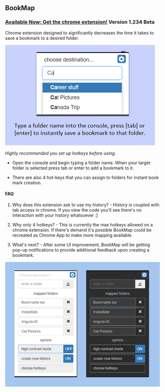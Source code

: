 ## BookMap


### [Available Now: Get the chrome extension!](https://chrome.google.com/webstore/detail/bookmap/gdbkjigmeiednmbhllknejncmoklabne) Version 1.234 Beta


Chrome extension designed to significantly decreases the time it takes to save a bookmark to a desired folder.

![screenshot](demoss1.png)

*Highly recommended you set up hotkeys before using.*

- Open the console and begin typing a folder name. When your target folder is selected press tab or enter to add a bookmark to it.

- There are also 4 hot-keys that you can assign to folders for instant book mark creation.

#### FAQ

1) Why does this extension ask to use my history? - History is coupled with tab access in chrome. If you view the code you'll see there's no interaction with your history whatsoever :]

2) Why only 4 hotkeys? - This is currently the max hotkeys allowed on a chrome extension. If there's demand it's possible BookMap could be recreated as Chrome App to make more mapping available.

3) What's next? - After some UI improvement, BookMap will be getting pop-up notifications to provide additional feedback upon creating a bookmark.

![screenshot](demoss2.png)